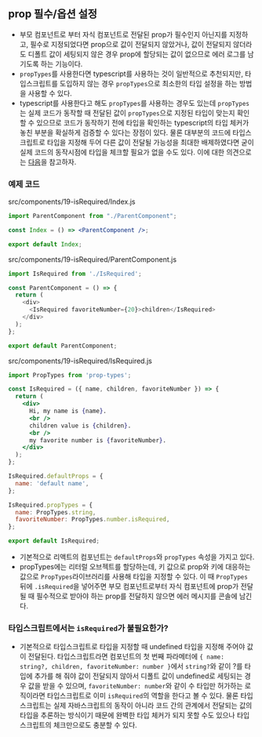## prop 필수/옵션 설정
- 부모 컴포넌트로 부터 자식 컴포넌트로 전달된 prop가 필수인지 아닌지를 지정하고, 필수로 지정되었다면 prop으로 값이 전달되지 않았거나, 값이 전달되지 않더라도 디폴트 값이 세팅되지 않은 경우 prop에 할당되는 값이 없으므로 에러 로그를 남기도록 하는 기능이다.
- `propTypes`를 사용한다면 typescript를 사용하는 것이 일반적으로 추천되지만, 타입스크립트를 도입하지 않는 경우 `propTypes`으로 최소한의 타입 설정을 하는 방법을 사용할 수 있다.
- typescript를 사용한다고 해도 `propTypes`를 사용하는 경우도 있는데 `propTypes`는 실제 코드가 동작할 때 전달된 값이 `propTypes`으로 지정된 타입이 맞는지 확인할 수 있으므로 코드가 동작하기 전에 타입을 확인하는 typescript의 타입 체커가 놓친 부분을 확실하게 검증할 수 있다는 장점이 있다. 물론 대부분의 코드에 타입스크립트로 타입을 지정해 두어 다른 값이 전달될 가능성을 최대한 배제하였다면 굳이 실제 코드의 동작시점에 타입을 체크할 필요가 없을 수도 있다. 이에 대한 의견으로는 [다음](https://stackoverflow.com/a/54690878/22600994)을 참고하자.

### 예제 코드
src/components/19-isRequired/Index.js
```jsx
import ParentComponent from "./ParentComponent";

const Index = () => <ParentComponent />;

export default Index;
```

src/components/19-isRequired/ParentComponent.js
```js
import IsRequired from './IsRequired';

const ParentComponent = () => {
  return (
    <div>
      <IsRequired favoriteNumber={20}>children</IsRequired>
    </div>
  );
};

export default ParentComponent;
```

src/components/19-isRequired/IsRequired.js
```jsx
import PropTypes from 'prop-types';

const IsRequired = ({ name, children, favoriteNumber }) => {
  return (
    <div>
      Hi, my name is {name}.
      <br />
      children value is {children}.
      <br />
      my favorite number is {favoriteNumber}.
    </div>
  );
};

IsRequired.defaultProps = {
  name: 'default name',
};

IsRequired.propTypes = {
  name: PropTypes.string,
  favoriteNumber: PropTypes.number.isRequired,
};

export default IsRequired;
```
- 기본적으로 리액트의 컴포넌트는 `defaultProps`와 `propTypes` 속성을 가지고 있다.
- propTypes에는 리터럴 오브젝트를 할당하는데, 키 값으로 prop와 키에 대응하는 값으로 `PropTypes`라이브러리를 사용해 타입을 지정할 수 있다. 이 때 `PropTypes` 뒤에 `.isRequired`을 넣어주면 부모 컴포넌트로부터 자식 컴포넌트에 prop가 전달될 때 필수적으로 받아야 하는 prop를 전달하지 않으면 에러 메시지를 콘솔에 남긴다.


### 타입스크립트에서는 `isRequired`가 불필요한가?
- 기본적으로 타입스크립트로 타입을 지정할 때 undefined 타입을 지정해 주어야 값이 전달된다. 타입스크립트라면 컴포넌트의 첫 번째 파라메터에 `{ name: string?, children, favoriteNumber: number }`에서 `string?`와 같이 ?를 타입에 추가를 해 줘야 값이 전달되지 않아서 디폴트 값이 undefined로 세팅되는 경우 값을 받을 수 있으며, `favoriteNumber: number`와 같이 수 타입만 허가하는 로직이라면 타입스크립트로 이미 `isRequired`의 역할을 한다고 볼 수 있다. 물론 타입스크립트는 실제 자바스크립트의 동작이 아니라 코드 간의 관계에서 전달되는 값의 타입을 추론하는 방식이기 때문에 완벽한 타입 체커가 되지 못할 수도 있으나 타입스크립트의 체크만으로도 충분할 수 있다.
